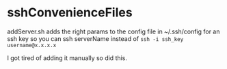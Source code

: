 # sshConvenienceFiles
addServer.sh adds the right params to the config file in ~/.ssh/config for an ssh key so you can ssh serverName instead of ```ssh -i ssh_key username@x.x.x.x``` 


I got tired of adding it manually so did this.
